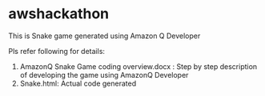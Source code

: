 # awshackathon

This is Snake game generated using Amazon Q Developer

Pls refer following for details:

1. AmazonQ Snake Game coding overview.docx : Step by step description of developing the game using AmazonQ Developer
2. Snake.html: Actual code generated
